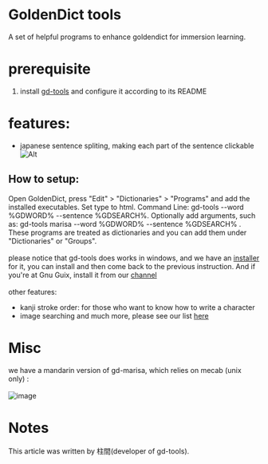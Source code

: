 # GoldenDict tools

A set of helpful programs to enhance goldendict for immersion learning.


# prerequisite
1. install [gd-tools](https://codeberg.org/hashirama/gd-tools) and configure it according to its README

# features:
- japanese sentence spliting, making each part of the sentence clickable
![Alt](https://codeberg.org/hashirama/gd-tools/raw/branch/main/misc/marisa.gif)

## How to setup:
Open GoldenDict, press "Edit" > "Dictionaries" > "Programs" and add the installed executables. Set type to html. Command Line: gd-tools <name of the program> --word %GDWORD% --sentence %GDSEARCH%. Optionally add arguments, such as: gd-tools marisa --word %GDWORD% --sentence %GDSEARCH% . These programs are treated as dictionaries and you can add them under "Dictionaries" or "Groups".
<br><br>
please notice that gd-tools does works in windows, and we have an [installer](https://www.mediafire.com/file/h1v7owj7np9j7wg/gd-tools_windows.zip/file) for it, you can install and then come back to the previous instruction.
And if you're at Gnu Guix, install it from our [channel](https://codeberg.org/hashirama/ajattix) <br><br>
other features:
- kanji stroke order: for those who want to know how to write a character
- image searching
and much more, please see our list [here](https://codeberg.org/hashirama/gd-tools/src/branch/main/README.md#table-of-contents)

# Misc
we have a mandarin version of gd-marisa, which relies on mecab (unix only) : <br><br>
![image](https://codeberg.org/hashirama/gd-tools/raw/branch/main/misc/mandarin.png)

# Notes
This article was written by 柱間(developer of gd-tools).
